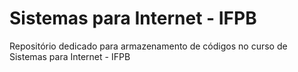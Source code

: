 # Sistemas para Internet - IFPB
Repositório dedicado para armazenamento de códigos no curso de Sistemas para Internet - IFPB
